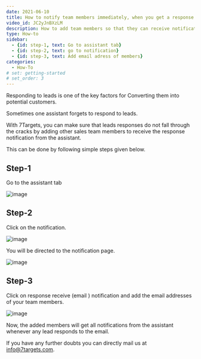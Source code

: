 ```yaml
---
date: 2021-06-10
title: How to notify team members immediately, when you get a response for one of your leads
video_id: JC2yJnBXzLM
description: How to add team members so that they can receive notification from assistant whenever a lead responds to you.
type: How-to
sidebar:
  - {id: step-1, text: Go to assistant tab}
  - {id: step-2, text: go to notification}
  - {id: step-3, text: Add email adress of members}
categories:
  - How-To
# set: getting-started
# set_order: 3
---
```


Responding to leads is one of the key factors for Converting them into potential customers.

Sometimes one assistant forgets to respond to leads.

With 7Targets, you can make sure that leads responses do not fall through the cracks by adding other sales team members to receive the response notification from the assistant.

This can be done by following simple steps given below.

## Step-1

Go to the assistant tab

![image](../../images/Notify-team-1.png)


## Step-2

Click on the notification.

![image](../../images/Notify-team-2.png)


You will be directed to the notification page.

![image](../../images/Notify-team-3.png)


## Step-3

Click on response receive (email ) notification and add the email addresses of your team members.

![image](../../images/Notify-team-4.png)


Now, the added members will get all notifications from the assistant whenever any lead responds to the email.

If you have any further doubts you can directly mail us at info@7targets.com.